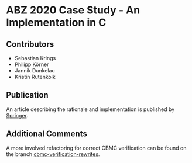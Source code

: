 # ABZ 2020 Case Study - An Implementation in C

## Contributors
- Sebastian Krings
- Philipp Körner
- Jannik Dunkelau
- Kristin Rutenkolk

## Publication

An article describing the rationale and implementation is published by [Springer](https://link.springer.com/chapter/10.1007/978-3-030-48077-6_30).

## Additional Comments

A more involved refactoring for correct CBMC verification can be found on the branch [cbmc-verification-rewrites](https://github.com/wysiib/abz2020-case-study-in-c-public/tree/cbmc-verification-rewrites).
